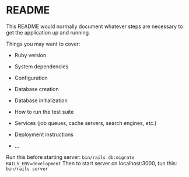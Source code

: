 # README

This README would normally document whatever steps are necessary to get the
application up and running.

Things you may want to cover:

* Ruby version

* System dependencies

* Configuration

* Database creation

* Database initialization

* How to run the test suite

* Services (job queues, cache servers, search engines, etc.)

* Deployment instructions

* ...

Run this before starting server: 
`bin/rails db:migrate RAILS_ENV=development`
Then to start server on localhost:3000, tun this:
`bin/rails server`
